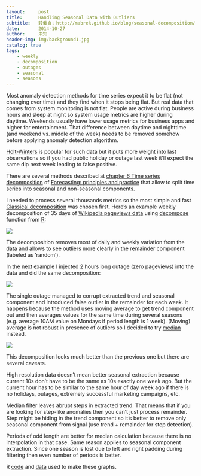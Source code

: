```yaml
---
layout:     post
title:      Handling Seasonal Data with Outliers
subtitle:   转载自：http://mabrek.github.io/blog/seasonal-decomposition/
date:       2014-10-27
author:     未知
header-img: img/background1.jpg
catalog: true
tags:
    - weekly
    - decomposition
    - outages
    - seasonal
    - seasons
---
```


Most anomaly detection methods for time series expect it to be flat (not changing over time) and they find when it stops being flat. But real data that comes from system monitoring is not flat. People are active during business hours and sleep at night so system usage metrics are higher during daytime. Weekends usually have lower usage metrics for business apps and higher for entertainment. That difference between daytime and nighttime (and weekend vs. middle of the week) needs to be removed somehow before applying anomaly detection algorithm.

[Holt-Winters](http://en.wikipedia.org/wiki/Exponential_smoothing#Triple_exponential_smoothing) is popular for such data but it puts more weight into last observations so if you had public holiday or outage last week it’ll expect the same dip next week leading to false positive.

There are several methods described at [chapter 6 Time series decomposition](https://www.otexts.org/fpp/6) of [Forecasting: principles and practice](https://www.otexts.org/fpp) that allow to split time series into seasonal and non-seasonal components.

I needed to process several thousands metrics so the most simple and fast [Classical decomposition](https://www.otexts.org/fpp/6/3) was chosen first. Here’s an example weekly decomposition of 35 days of [Wikipedia pageviews data](http://gdash.wikimedia.org/dashboards/reqsum) using [decompose](http://www.inside-r.org/r-doc/stats/decompose) function from [R](http://www.r-project.org/):

![](http://mabrek.github.io/img/seasonal/pageviews.decomposed.png)


The decomposition removes most of daily and weekly variation from the data and allows to see outliers more clearly in the remainder component (labeled as ‘random’).

In the next example I injected 2 hours long outage (zero pageviews) into the data and did the same decomposition:

![](http://mabrek.github.io/img/seasonal/pageviews.broken.decomposed.png)


The single outage managed to corrupt extracted trend and seasonal component and introduced false outlier in the remainder for each week. It happens because the method uses moving average to get trend component out and then averages values for the same time during several seasons (e.g. average 10AM value on Mondays if period length is 1 week). (Moving) average is not robust in presence of outliers so I decided to try [median](http://en.wikipedia.org/wiki/Median_filter) instead.

![](http://mabrek.github.io/img/seasonal/pageviews.broken.median.png)


This decomposition looks much better than the previous one but there are several caveats.

High resolution data doesn’t mean better seasonal extraction because current 10s don’t have to be the same as 10s exactly one week ago. But the current hour has to be similar to the same hour of day week ago if there is no holidays, outages, extremely successful marketing campaigns, etc.

Median filter leaves abrupt steps in extracted trend. That means that if you are looking for step-like anomalies then you can’t just process remainder. Step might be hiding in the trend component so it’s better to remove only seasonal component from signal (use trend + remainder for step detection).

Periods of odd length are better for median calculation because there is no interpolation in that case. Same reason applies to seasonal component extraction. Since one season is lost due to left and right padding during filtering then even number of periods is better.

R [code](http://mabrek.github.io/code/seasonal.R) and [data](http://mabrek.github.io/data/35days.csv) used to make these graphs.
